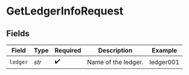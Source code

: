 # GetLedgerInfoRequest


## Fields

| Field               | Type                | Required            | Description         | Example             |
| ------------------- | ------------------- | ------------------- | ------------------- | ------------------- |
| `ledger`            | *str*               | :heavy_check_mark:  | Name of the ledger. | ledger001           |